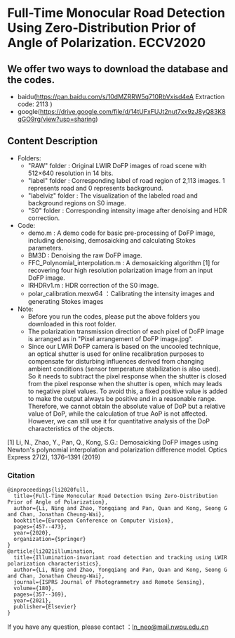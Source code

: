 # Full-Time Monocular Road Detection Using Zero-Distribution Prior of Angle of Polarization. ECCV2020

## We offer two ways to download the database and the codes.
- baidu(https://pan.baidu.com/s/10dMZRRW5q710RbVxisd4eA     Extraction code: 2113 )
- google(https://drive.google.com/file/d/14tUFxFUJt2nut7xx9zJ8yQ83K8qGO9rg/view?usp=sharing)

## Content Description
- Folders:
	- "RAW" folder : Original LWIR DoFP images of road scene with 512×640 resolution in 14 bits.
	- "label" folder : Corresponding label of road region of 2,113 images. 1 represents road and 0 represents background.
	- "labelviz" folder : The visualization of the labeled road and background regions on S0 image.
	- "S0" folder : Corresponding intensity image after denoising and HDR correction.
- Code:
	- demo.m : A demo code for basic pre-processing of DoFP image, including denoising, demosaicking and calculating Stokes parameters.
	- BM3D : Denoising the raw DoFP image.
	- FFC_Polynomial_interpolation.m : A demosaicking algorithm [1] for recovering four high resolution polarization image from an input DoFP image.	
	- IRHDRv1.m : HDR correction of the S0 image.
	- polar_calibration.mexw64 ：Calibrating the intensity images and generating Stokes images
- Note:	
	- Before you run the codes, please put the above folders you downloaded in this root folder.
	- The polarization transmission direction of each pixel of DoFP image is arranged as in "Pixel arrangement of DoFP image.jpg".
	- Since our LWIR DoFP camera is based on the uncooled technique, an optical shutter is used for online recalibration purposes to compensate for disturbing influences derived from changing ambient conditions (sensor temperature stabilization is also used). So it needs to subtract the pixel response when the shutter is closed from the pixel response when the shutter is open, which may leads to negative pixel values. To avoid this, a fixed positive value is added to make the output always be positive and in a reasonable range. Therefore, we cannot obtain the absolute value of DoP but a relative value of DoP, while the calculation of true AoP is not affected. However, we can still use it for quantitative analysis of the DoP characteristics of the objects.

[1] Li, N., Zhao, Y., Pan, Q., Kong, S.G.: Demosaicking DoFP images using Newton's polynomial interpolation and polarization difference model. Optics Express 27(2), 1376–1391 (2019)


### Citation

```
@inproceedings{li2020full,
  title={Full-Time Monocular Road Detection Using Zero-Distribution Prior of Angle of Polarization},
  author={Li, Ning and Zhao, Yongqiang and Pan, Quan and Kong, Seong G and Chan, Jonathan Cheung-Wai},
  booktitle={European Conference on Computer Vision},
  pages={457--473},
  year={2020},
  organization={Springer}
}
@article{li2021illumination,
  title={Illumination-invariant road detection and tracking using LWIR polarization characteristics},
  author={Li, Ning and Zhao, Yongqiang and Pan, Quan and Kong, Seong G and Chan, Jonathan Cheung-Wai},
  journal={ISPRS Journal of Photogrammetry and Remote Sensing},
  volume={180},
  pages={357--369},
  year={2021},
  publisher={Elsevier}
}
```
 If you have any question, please contact ：ln_neo@mail.nwpu.edu.cn
